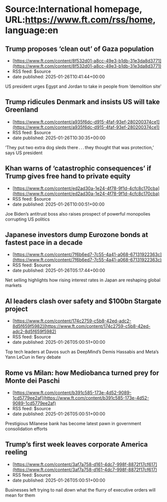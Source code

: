 # Source:International homepage, URL:https://www.ft.com/rss/home, language:en

## Trump proposes ‘clean out’ of Gaza population
 - [https://www.ft.com/content/8f532d01-a8cc-49e3-b1db-31e3da8d3771](https://www.ft.com/content/8f532d01-a8cc-49e3-b1db-31e3da8d3771)
 - RSS feed: $source
 - date published: 2025-01-26T10:41:44+00:00

US president urges Egypt and Jordan to take in people from ‘demolition site’

## Trump ridicules Denmark and insists US will take Greenland
 - [https://www.ft.com/content/a935f6dc-d915-4faf-93ef-280200374ce1](https://www.ft.com/content/a935f6dc-d915-4faf-93ef-280200374ce1)
 - RSS feed: $source
 - date published: 2025-01-26T10:30:35+00:00

‘They put two extra dog sleds there . . . they thought that was protection,’ says US president

## Khan warns of ‘catastrophic consequences’ if Trump gives free hand to private equity
 - [https://www.ft.com/content/ed2ad30a-1e24-4f78-9f1d-4cfc8c170cba](https://www.ft.com/content/ed2ad30a-1e24-4f78-9f1d-4cfc8c170cba)
 - RSS feed: $source
 - date published: 2025-01-26T10:00:51+00:00

Joe Biden’s antitrust boss also raises prospect of powerful monopolies corrupting US politics

## Japanese investors dump Eurozone bonds at fastest pace in a decade
 - [https://www.ft.com/content/7f6b6ed7-7c55-4a41-a068-67131922363c](https://www.ft.com/content/7f6b6ed7-7c55-4a41-a068-67131922363c)
 - RSS feed: $source
 - date published: 2025-01-26T05:17:44+00:00

Net selling highlights how rising interest rates in Japan are reshaping global markets

## AI leaders clash over safety and $100bn Stargate project
 - [https://www.ft.com/content/174c2759-c5b8-42ed-adc2-8d5f659f5982](https://www.ft.com/content/174c2759-c5b8-42ed-adc2-8d5f659f5982)
 - RSS feed: $source
 - date published: 2025-01-26T05:00:51+00:00

Top tech leaders at Davos such as DeepMind’s Demis Hassabis and Meta’s Yann LeCun in fiery debate

## Rome vs Milan: how Mediobanca turned prey for Monte dei Paschi
 - [https://www.ft.com/content/b391c585-173e-4d52-9089-1cd5779ee2af](https://www.ft.com/content/b391c585-173e-4d52-9089-1cd5779ee2af)
 - RSS feed: $source
 - date published: 2025-01-26T05:00:51+00:00

Prestigious Milanese bank has become latest pawn in government consolidation efforts

## Trump’s first week leaves corporate America reeling
 - [https://www.ft.com/content/3af7a758-d161-4dc7-998f-8872f17cf617](https://www.ft.com/content/3af7a758-d161-4dc7-998f-8872f17cf617)
 - RSS feed: $source
 - date published: 2025-01-26T05:00:51+00:00

Businesses left trying to nail down what the flurry of executive orders will mean for them

